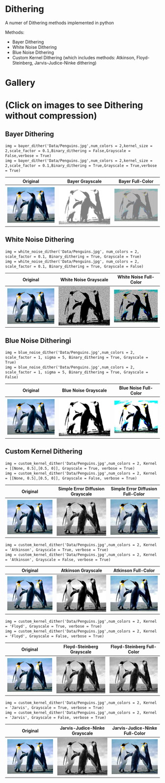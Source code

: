 # Dithering

A numer of Dithering methods implemented in python

Methods:
+ Bayer Dithering
+ White Noise Dithering
+ Blue Noise Dithering
+ Custom Kernel Dithering (which includes methods: Atkinson, Floyd-Steinberg, Jarvis-Judice-Ninke dithering)

# Gallery
# (Click on images to see Dithering without compression)

## Bayer Dithering

```
img = bayer_dither('Data/Penguins.jpg',num_colors = 2,kernel_size = 2,scale_factor = 0.1,Binary_dithering = False,Grayscale = False,verbose = True)
img = bayer_dither('Data/Penguins.jpg',num_colors = 2,kernel_size = 2,scale_factor = 0.1,Binary_dithering = True,Grayscale = True,verbose = True)
```

| Original                       | Bayer Grayscale                              | Bayer Full-Color                                           |
|--------------------------------|----------------------------------------------|------------------------------------------------------------|
| ![Original](Data/Penguins.jpg) | ![Bayer Grayscale](Results/bayer_binary.jpg) | ![Bayer Full-Color](Results/bayer_full_color_additive.jpg) |

## White Noise Dithering

```
img = white_noise_dither('Data/Penguins.jpg', num_colors = 2, scale_factor = 0.1, Binary_dithering = True, Grayscale = True)
img = white_noise_dither('Data/Penguins.jpg', num_colors = 2, scale_factor = 0.1, Binary_dithering = True, Grayscale = False)
```

| Original                       | White Noise Grayscale                                              | White Noise Full-Color                                               |
|--------------------------------|--------------------------------------------------------------------|----------------------------------------------------------------------|
| ![Original](Data/Penguins.jpg) | ![White Noise Grayscale](Results/white_noise_dither_grayscale.jpg) | ![White Noise Full-Color](Results/white_noise_dither_full_color.jpg) |

## Blue Noise Ditheringi

```
img = blue_noise_dither('Data/Penguins.jpg',num_colors = 2, scale_factor = 1, sigma = 5, Binary_dithering = True, Grayscale = True)
img = blue_noise_dither('Data/Penguins.jpg',num_colors = 2, scale_factor = 1, sigma = 5, Binary_dithering = True, Grayscale = False)
```

| Original                       | Blue Noise Grayscale                                             | Blue Noise Full-Color                                              |
|--------------------------------|------------------------------------------------------------------|--------------------------------------------------------------------|
| ![Original](Data/Penguins.jpg) | ![Blue Noise Grayscale](Results/blue_noise_dither_grayscale.jpg) | ![Blue Noise Full-Color](Results/blue_noise_dither_full_color.jpg) |

## Custom Kernel Dithering

```
img = custom_kernel_dither('Data/Penguins.jpg',num_colors = 2, Kernel = [[None, 0.5],[0.5, 0]], Grayscale = True, verbose = True)
img = custom_kernel_dither('Data/Penguins.jpg',num_colors = 2, Kernel = [[None, 0.5],[0.5, 0]], Grayscale = False, verbose = True)
```

| Original                       | Simple Error Diffusion Grayscale                                         | Simple Error Diffusion Full-Color                                    |
|--------------------------------|--------------------------------------------------------------------------|----------------------------------------------------------------------|
| ![Original](Data/Penguins.jpg) | ![Simple Error Diffusion Grayscale](Results/simple_kernel_grayscale.jpg) | ![Simple Error Diffusion Full-Color](Results/simple_kernel_full.jpg) |

```
img = custom_kernel_dither('Data/Penguins.jpg',num_colors = 2, Kernel = 'Atkinson', Grayscale = True, verbose = True)
img = custom_kernel_dither('Data/Penguins.jpg',num_colors = 2, Kernel = 'Atkinson', Grayscale = False, verbose = True)
```

| Original                       | Atkinson Grayscale                                          | Atkinson Full-Color                                     |
|--------------------------------|-------------------------------------------------------------|---------------------------------------------------------|
| ![Original](Data/Penguins.jpg) | ![Atkinson Grayscale](Results/atkinson_kernel_grayscale.jpg) | ![Atkinson Full-Color](Results/atkinson_kernel_full.jpg) |

```
img = custom_kernel_dither('Data/Penguins.jpg',num_colors = 2, Kernel = 'Floyd', Grayscale = True, verbose = True)
img = custom_kernel_dither('Data/Penguins.jpg',num_colors = 2, Kernel = 'Floyd', Grayscale = False, verbose = True)
```
| Original                       | Floyd-Steinberg Grayscale                                        | Floyd-Steinberg Full-Color                                        |
|--------------------------------|------------------------------------------------------------------|-------------------------------------------------------------------|
| ![Original](Data/Penguins.jpg) | ![Floyd-Steinberg Grayscale](Results/floyd_kernel_grayscale.jpg) | ![Floyd-Steinberg Full-Color](Results/floyd_kernel_grayscale.jpg) |

```
img = custom_kernel_dither('Data/Penguins.jpg',num_colors = 2, Kernel = 'Jarvis', Grayscale = True, verbose = True)
img = custom_kernel_dither('Data/Penguins.jpg',num_colors = 2, Kernel = 'Jarvis', Grayscale = False, verbose = True)
```
| Original                       | Jarvis-Judice-Ninke Grayscale                                         | Jarvis-Judice-Ninke Full-Color                                    |
|--------------------------------|-----------------------------------------------------------------------|-------------------------------------------------------------------|
| ![Original](Data/Penguins.jpg) | ![Jarvis-Judice-Ninke Grayscale](Results/jarvis_kernel_grayscale.jpg) | ![Jarvis-Judice-Ninke Full-Color](Results/jarvis_kernel_full.jpg) |
